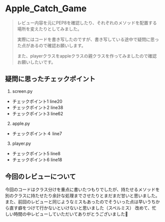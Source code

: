 # Apple_Catch_Game


>レビュー内容を元にPEP8を確認したり、それぞれのメソッドを配置する場所を変えたりとしてみました。
>
>実際にはコードを書き写したのですが、書き写している途中で疑問に思った点があるので確認お願いします。
>
>また、playerクラスをappleクラスの親クラスを作ってみましたので確認お願いしたいです。

## 疑問に思ったチェックポイント


1. screen.py
  + チェックポイント1 line20
  + チェックポイント2 line38
  + チェックポイント3 line62
2. apple.py
  + チェックポイント４ line7
3. player.py
  + チェックポイント5 line8
  + チェックポイント6 line18

## 今回のレビューについて
今回のコードはクラス分けを重点に書いたつもりでしたが、持たせるメソッドを別のクラスに持たせたり余計な処理までさせたりとまだまだ甘いと思いました。
また、前回のレビューと同じようなミスもあったのでそういった点は早いうちから直す癖をつけて行かないといけないと思いました（スペルミス）
改めて、忙しい時間の中レビューしていただいてありがとうございました🙏



